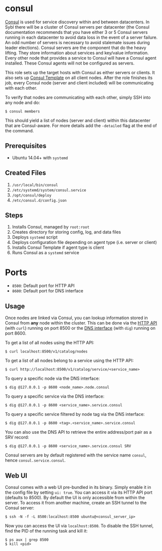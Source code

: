 # consul

[Consul](https://www.consul.io) is used for service discovery within and between datacenters. In Sybl there will be a cluster of Consul servers per datacenter (the Consul documentation recommends that you have either 3 or 5 Consul servers running in each datacenter to avoid data loss in the event of a server failure. An odd number of servers is necessary to avoid stalemate issues during leader elections). Consul servers are the component that do the heavy lifting. They store information about services and key/value information. Every other node that provides a service to Consul will have a Consul agent installed. These Consul agents will not be configured as servers.

This role sets up the target hosts with Consul as either servers or clients. It also sets up [Consul Template](https://www.hashicorp.com/blog/introducing-consul-template.html) on all client nodes. After the role finishes its job, every Consul node (server and client included) will be communicating with each other.

To verify that nodes are communicating with each other, simply SSH into any node and do:

```
$ consul members
```

This should yield a list of nodes (server and client) within this datacenter that are Consul-aware. For more details add the `-detailed` flag at the end of the command.

## Prerequisites

- Ubuntu 14.04+ with `systemd`

## Created Files

1. `/usr/local/bin/consul`
2. `/etc/systemd/system/consul.service`
3. `/opt/consul/deploy`
4. `/etc/consul.d/config.json`

## Steps

1. Installs Consul, managed by `root:root`
2. Creates directory for storing config, log, and data files
3. Deploys `systemd` script
4. Deploys configuration file depending on agent type (i.e. server or client)
5. Installs Consul Template if agent type is client
6. Runs Consul as a `systemd` service

# Ports

- `8500`: Default port for HTTP API
- `8600`: Default port for DNS interface

## Usage

Once nodes are linked via Consul, you can lookup information stored in Consul from **any** node within the cluster. This can be done via the [HTTP API](https://www.consul.io/docs/agent/http.html) (with `curl`) running on port 8500 or the [DNS interface](https://www.consul.io/docs/agent/dns.html) (with `dig`) running on port 8600.

To get a list of all nodes using the HTTP API:

```
$ curl localhost:8500/v1/catalog/nodes
```

To get a list of all nodes belong to a service using the HTTP API:

```
$ curl http://localhost:8500/v1/catalog/service/<service_name>
```

To query a specific node via the DNS interface:

```
$ dig @127.0.0.1 -p 8600 <node_name>.node.consul
```

To query a specific service via the DNS interface:

```
$ dig @127.0.0.1 -p 8600 <service_name>.service.consul
```

To query a specific service filtered by node tag via the DNS interface:

```
$ dig @127.0.0.1 -p 8600 <tag>.<service_name>.service.consul
```

You can also use the DNS API to retrieve the entire address/port pair as a SRV record:

```
$ dig @127.0.0.1 -p 8600 <service_name>.service.consul SRV
```

Consul servers are by default registered with the service name `consul`, hence `consul.service.consul`.

## Web UI

Consul comes with a web UI pre-bundled in its binary. Simply enable it in the config file by setting `ui: true`. You can access it via its HTTP API port (defaults to 8500). By default the UI is only accessible from within the server. To access it from another machine, create an SSH tunnel to the Consul server:

```
$ ssh -N -f -L 8500:localhost:8500 ubuntu@<consul_server_ip>
```

Now you can access the UI via `localhost:8500`. To disable the SSH tunnel, find the PID of the running task and kill it:

```
$ ps aux | grep 8500
$ kill <pid>
```
